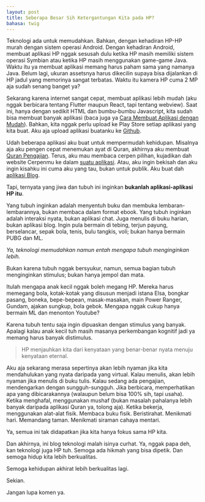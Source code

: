 ```yaml
---
layout: post
title: Seberapa Besar Sih Ketergantungan Kita pada HP?
bahasa: twig
---
```


Teknologi ada untuk memudahkan. Bahkan, dengan kehadiran HP-HP murah dengan sistem operasi Android. Dengan kehadiran Android, membuat aplikasi HP nggak sesusah dulu ketika HP masih memiliki sistem operasi Symbian atau ketika HP masih menggunakan game-game Java. Waktu itu ya membuat aplikasi memang harus paham sama yang namanya Java. Belum lagi, ukuran assetsnya harus dikecilin supaya bisa dijalankan di HP jadul yang memorinya sangat terbatas. Waktu itu kamera HP cuma 2 MP aja sudah senang banget ya?

Sekarang karena internet sangat cepat, membuat aplikasi lebih mudah (aku nggak berbicara tentang Flutter maupun React, tapi tentang webview). Saat ini, hanya dengan sedikit HTML dan bumbu-bumbu Javascript, kita sudah bisa membuat banyak aplikasi (baca juga ya [Cara Membuat Aplikasi dengan Mudah](bagaimana-cara-cepat-membuat-aplikasi-android-0115.html)). Bahkan, kita nggak perlu upload ke Play Store setiap aplikasi yang kita buat. Aku aja upload aplikasi buatanku ke [Github](http://gg.gg/apkzen).

Udah beberapa aplikasi aku buat untuk mempermudah kehidupan. Misalnya aja aku pengen cepat menemukan ayat di Quran, akhirnya aku membuat [Quran Pengajian](https://apkzen.github.io/quran-pengajian.html). Terus, aku mau membaca cerpen pilihan, kujadikan dah website Cerpenmu ke dalam [suatu aplikasi](https://apkzen.github.io/cerpenmu.html). Atau, aku ingin bekisah dan aku ingin kisahku ini cuma aku yang tau, bukan untuk publik. Aku buat dah [aplikasi Blog](https://apkzen.github.io/blog.html).

Tapi, ternyata yang jiwa dan tubuh ini inginkan **bukanlah aplikasi-aplikasi HP itu**.

Yang tubuh inginkan adalah menyentuh buku dan membuka lembaran-lembarannya, bukan membaca dalam format ebook. Yang tubuh inginkan adalah interaksi nyata, bukan aplikasi chat. Juga menulis di buku harian, bukan aplikasi blog. Ingin pula bermain di tebing, terjun payung, berselancar, sepak bola, tenis, bulu tangkis, voli; bukan hanya bermain PUBG dan ML.

_Ya, teknologi memudahkan namun entah mengapa tubuh menginginkan lebih._

Bukan karena tubuh nggak bersyukur, namun, semua bagian tubuh menginginkan stimulus; bukan hanya jempol dan mata.

Itulah mengapa anak kecil nggak boleh megang HP. Mereka harus memegang bola, kotak-kotak yang disusun menjadi istana Elsa, bongkar pasang, boneka, bepe-bepean, masak-masakan, main Power Ranger, Gundam, ajakan sungkup, bola gebok. Mengapa nggak cukup hanya bermain ML dan menonton Youtube?

Karena tubuh tentu saja ingin dipuaskan dengan stimulus yang banyak. Apalagi kalau anak kecil tuh masih masanya perkembangan kognitif jadi ya memang harus banyak distimulus.

> HP menjauhkan kita dari kenyataan yang benar-benar nyata menuju kenyataan eternal.

Aku aja sekarang merasa sepertinya akan lebih nyaman jika kita mendahulukan yang nyata daripada yang virtual. Kalau menulis, akan lebih nyaman jika menulis di buku tulis. Kalau sedang ada pengajian, mendengarkan dengan sungguh-sungguh. Jika berbicara, memperhatikan apa yang dibicarakannya (walaupun belum bisa 100% sih, tapi usaha). Ketika menghafal, menggunakan mushaf (bukan masalah pahalanya lebih banyak daripada aplikasi Quran ya, tolong aja). Ketika bekerja, menggunakan alat-alat fisik. Membaca buku fisik. Beristirahat. Menikmati hari. Memandang taman. Menikmati siraman cahaya mentari.

Ya, semua ini tak didapatkan jika kita hanya fokus sama HP kita.

Dan akhirnya, ini blog teknologi malah isinya curhat. Ya, nggak papa deh, kan teknologi juga HP tuh. Semoga ada hikmah yang bisa dipetik. Dan semoga hidup kita lebih berkualitas.

Semoga kehidupan akhirat lebih berkualitas lagi.

Sekian.

Jangan lupa komen ya.